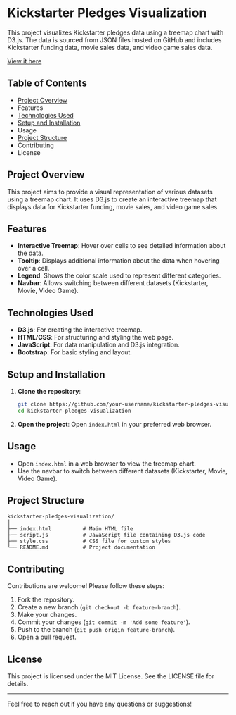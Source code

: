 # Kickstarter Pledges Visualization

This project visualizes Kickstarter pledges data using a treemap chart with D3.js. The data is sourced from JSON files hosted on GitHub and includes Kickstarter funding data, movie sales data, and video game sales data.

[View it here](https://agmt92.github.io/kickstarter-pledges-treamap-d3/)

## Table of Contents

- [Project Overview](#project-overview)
- Features
- [Technologies Used](#technologies-used)
- [Setup and Installation](#setup-and-installation)
- Usage
- [Project Structure](#project-structure)
- Contributing
- License

## Project Overview

This project aims to provide a visual representation of various datasets using a treemap chart. It uses D3.js to create an interactive treemap that displays data for Kickstarter funding, movie sales, and video game sales.

## Features

- **Interactive Treemap**: Hover over cells to see detailed information about the data.
- **Tooltip**: Displays additional information about the data when hovering over a cell.
- **Legend**: Shows the color scale used to represent different categories.
- **Navbar**: Allows switching between different datasets (Kickstarter, Movie, Video Game).

## Technologies Used

- **D3.js**: For creating the interactive treemap.
- **HTML/CSS**: For structuring and styling the web page.
- **JavaScript**: For data manipulation and D3.js integration.
- **Bootstrap**: For basic styling and layout.

## Setup and Installation

1. **Clone the repository**:
    ```bash
    git clone https://github.com/your-username/kickstarter-pledges-visualization.git
    cd kickstarter-pledges-visualization
    ```

2. **Open the project**:
    Open `index.html` in your preferred web browser.

## Usage

- Open `index.html` in a web browser to view the treemap chart.
- Use the navbar to switch between different datasets (Kickstarter, Movie, Video Game).

## Project Structure

```
kickstarter-pledges-visualization/
│
├── index.html          # Main HTML file
├── script.js           # JavaScript file containing D3.js code
├── style.css           # CSS file for custom styles
└── README.md           # Project documentation
```

## Contributing

Contributions are welcome! Please follow these steps:

1. Fork the repository.
2. Create a new branch (`git checkout -b feature-branch`).
3. Make your changes.
4. Commit your changes (`git commit -m 'Add some feature'`).
5. Push to the branch (`git push origin feature-branch`).
6. Open a pull request.

## License

This project is licensed under the MIT License. See the LICENSE file for details.

---

Feel free to reach out if you have any questions or suggestions!
